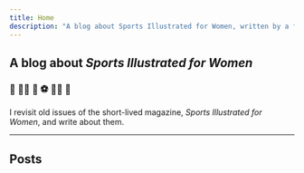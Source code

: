 ```yaml
---
title: Home
description: "A blog about Sports Illustrated for Women, written by a fan."
---
```


## A blog about _Sports Illustrated for Women_

### :purple_heart: :weight_lifting_woman: :basketball: :soccer: :running_woman: :purple_heart:

I revisit old issues of the short-lived magazine, _Sports Illustrated for Women_, and write about them.

---

## Posts

